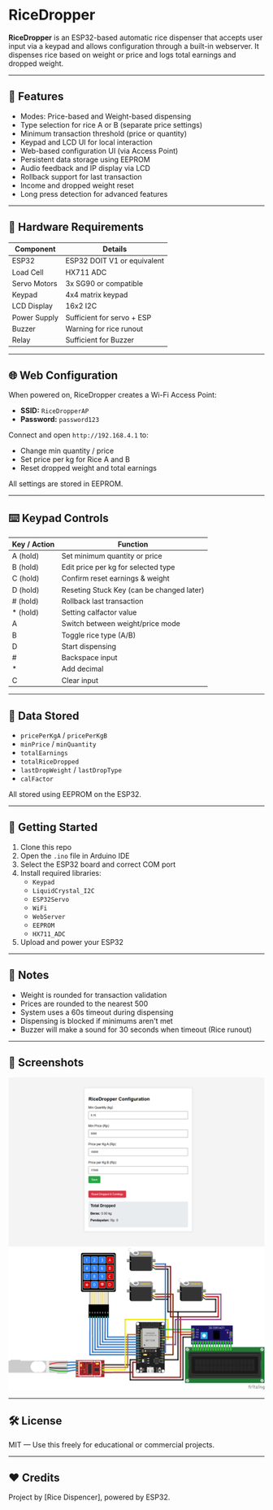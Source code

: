 # RiceDropper

**RiceDropper** is an ESP32-based automatic rice dispenser that accepts user input via a keypad and allows configuration through a built-in webserver. It dispenses rice based on weight or price and logs total earnings and dropped weight.

---

## 🧰 Features

- Modes: Price-based and Weight-based dispensing
- Type selection for rice A or B (separate price settings)
- Minimum transaction threshold (price or quantity)
- Keypad and LCD UI for local interaction
- Web-based configuration UI (via Access Point)
- Persistent data storage using EEPROM
- Audio feedback and IP display via LCD
- Rollback support for last transaction
- Income and dropped weight reset
- Long press detection for advanced features

---

## 🔧 Hardware Requirements

| Component        | Details                     |
|------------------|-----------------------------|
| ESP32            | ESP32 DOIT V1 or equivalent |
| Load Cell        | HX711 ADC                   |
| Servo Motors     | 3x SG90 or compatible       |
| Keypad           | 4x4 matrix keypad           |
| LCD Display      | 16x2 I2C                    |
| Power Supply     | Sufficient for servo + ESP  |
| Buzzer           | Warning for rice runout     |
| Relay            | Sufficient for Buzzer       |

---

## 🌐 Web Configuration

When powered on, RiceDropper creates a Wi-Fi Access Point:

- **SSID:** `RiceDropperAP`
- **Password:** `password123`

Connect and open `http://192.168.4.1` to:
- Change min quantity / price
- Set price per kg for Rice A and B
- Reset dropped weight and total earnings

All settings are stored in EEPROM.

---

## ⌨️ Keypad Controls

| Key / Action     | Function                                 |
|------------------|------------------------------------------|
| A (hold)         | Set minimum quantity or price            |
| B (hold)         | Edit price per kg for selected type      |
| C (hold)         | Confirm reset earnings & weight          |
| D (hold)         | Reseting Stuck Key (can be changed later)|
| # (hold)         | Rollback last transaction                |
| * (hold)         | Setting calfactor value                  |
| A                | Switch between weight/price mode         |
| B                | Toggle rice type (A/B)                   |
| D                | Start dispensing                         |
| #                | Backspace input                          |
| *                | Add decimal                              |
| C                | Clear input                              |

---

## 📝 Data Stored

- `pricePerKgA` / `pricePerKgB`
- `minPrice` / `minQuantity`
- `totalEarnings`
- `totalRiceDropped`
- `lastDropWeight` / `lastDropType`
- `calFactor`

All stored using EEPROM on the ESP32.

---

## 🚀 Getting Started

1. Clone this repo
2. Open the `.ino` file in Arduino IDE
3. Select the ESP32 board and correct COM port
4. Install required libraries:
   - `Keypad`
   - `LiquidCrystal_I2C`
   - `ESP32Servo`
   - `WiFi`
   - `WebServer`
   - `EEPROM`
   - `HX711_ADC`
5. Upload and power your ESP32

---

## 🧪 Notes

- Weight is rounded for transaction validation
- Prices are rounded to the nearest 500
- System uses a 60s timeout during dispensing
- Dispensing is blocked if minimums aren't met
- Buzzer will make a sound for 30 seconds when timeout (Rice runout)

---

## 📸 Screenshots

![Web UI Example](./screenshots/web-ui.png)
![ESP32 Pin Out](./screenshots/pin-out.png)

---

## 🛠 License

MIT — Use this freely for educational or commercial projects.

---

## ❤️ Credits

Project by [Rice Dispencer], powered by ESP32.
